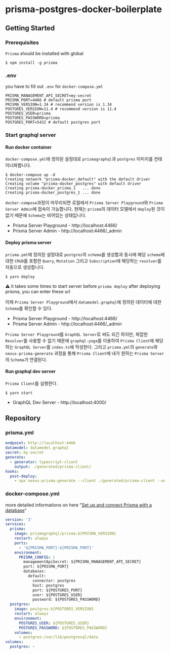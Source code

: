 # prisma-postgres-docker-boilerplate

## Getting Started

### Prerequisites

`Prisma` should be installed with global

```shell
$ npm install -g prisma
```

### .env

you have to fill out `.env` for `docker-compose.yml`

```dosini
PRISMA_MANAGEMENT_API_SECRET=my-secret
PRISMA_PORT=4466 # default prisma port
PRISMA_VERSION=1.34 # recommend version is 1.34
POSTGRES_VERSION=11.4 # recommend version is 11.4
POSTGRES_USER=prisma
POSTGRES_PASSWORD=prisma
POSTGRES_PORT=5432 # default postgres port
```

### Start graphql server

#### Run docker container
`docker-compose.yml`에 정의된 설정대로 `prismagraphql`과 `postgres` 이미지를 컨테이너화합니다.

```shell
$ docker-compose up -d
Creating network "prisma-docker_default" with the default driver
Creating volume "prisma-docker_postgres" with default driver
Creating prisma-docker_prisma_1   ... done
Creating prisma-docker_postgres_1 ... done
```

`docker-compose`과정이 마무리되면 로컬에서 `Prisma Server Playground`와 `Prisma Server Admin`에 접속이 가능합니다. 현재는 `prisma`의 데이터 모델에서 `deploy`된 것이 없기 때문에 `Schema`는 비어있는 상태입니다.

- Prisma Server Playground - http://localhost:4466/
- Prisma Server Admin - http://localhost:4466/_admin

#### Deploy prisma server
`prisma.yml`에 정의된 설정대로 `postgres`의 `schema`를 생성함과 동시에 해당 `schema`에 대한 `CRUD`를 포함한 `Query`, `Mutation` 그리고 `Subscription`에 해당하는 `resolver`를 자동으로 생성합니다.


```shell
$ yarn deploy
```
⚠️ it takes some times to start server before `prisma deploy`
after deploying prisma, you can enter these url

이제 `Prisma Server Playground`에서 `datamodel.graphql`에 정의된 데이터에 대한 `Schema`를 확인할 수 있다.

- Prisma Server Playground - http://localhost:4466/
- Prisma Server Admin - http://localhost:4466/_admin

`Prisma Server Playground`를 `GraphQL Server`로 써도 되긴 하지만, 복잡한 `Resolver`를 사용할 수 없기 때문에 `graphql-yoga`를 이용하여 `Prisma Client`에 해당하는 `GraphQL Server`를 `index.ts`에 작성한다. 그리고 `prisma.yml`의 `generate`와 `nexus-prisma-generate` 과정을 통해 `Prisma Client`에 내가 원하는 `Prisma Server`의 `Schema`가 연결된다.

#### Run graphql dev server
`Prisma Client`를 실행한다.
```shell
$ yarn start
```

- GraphQL Dev Server - http://localhost:4000/

## Repository

### prisma.yml
```yaml
endpoint: http://localhost:4466
datamodel: datamodel.graphql
secret: my-secret
generate:
  - generator: typescript-client
    output: ./generated/prisma-client/
hooks:
  post-deploy:
    - npx nexus-prisma-generate --client ./generated/prisma-client --output ./generated/nexus-prisma
```

### docker-compose.yml

more detailed informations on here "[Set up and connect Prisma with a database](https://www.prisma.io/docs/get-started/01-setting-up-prisma-new-database-TYPESCRIPT-t002/)"
```yaml
version: '3'
services:
  prisma:
    image: prismagraphql/prisma:${PRISMA_VERSION}
    restart: always
    ports:
      - '${PRISMA_PORT}:${PRISMA_PORT}'
    environment:
      PRISMA_CONFIG: |
        managementApiSecret: ${PRISMA_MANAGEMENT_API_SECRET}
        port: ${PRISMA_PORT}
        databases:
          default:
            connector: postgres
            host: postgres
            port: ${POSTGRES_PORT}
            user: ${POSTGRES_USER}
            password: ${POSTGRES_PASSWORD}
  postgres:
    image: postgres:${POSTGRES_VERSION}
    restart: always
    environment:
      POSTGRES_USER: ${POSTGRES_USER}
      POSTGRES_PASSWORD: ${POSTGRES_PASSWORD}
    volumes:
      - postgres:/var/lib/postgresql/data
volumes:
  postgres: ~
```
